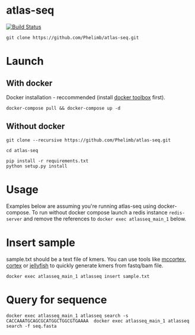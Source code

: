 # atlas-seq
[![Build Status](https://travis-ci.com/Phelimb/atlas-seq.svg?token=zS56Z2pmznVQKhUTxqcq&branch=master)](https://travis-ci.com/Phelimb/atlas-seq)

	git clone https://github.com/Phelimb/atlas-seq.git



# Launch
	
## With docker

Docker installation -  reccommended (install [docker toolbox](https://www.docker.com/products/docker-toolbox) first). 

	docker-compose pull && docker-compose up -d


## Without docker

	git clone --recursive https://github.com/Phelimb/atlas-seq.git

	cd atlas-seq

	pip install -r requirements.txt
	python setup.py install

# Usage

Examples below are assuming you're running atlas-seq using docker-compose. To run without docker compose launch a redis instance `redis-server` and remove the references to `docker exec atlasseq_main_1` below. 

# Insert sample

sample.txt should be a text file of kmers. You can use tools like [mccortex](https://github.com/mcveanlab/mccortex), [cortex](https://github.com/iqbal-lab/cortex) or [jellyfish](https://github.com/gmarcais/Jellyfish) to quickly generate kmers from fastq/bam file. 

	docker exec atlasseq_main_1 atlasseq insert sample.txt

# Query for sequence

	docker exec atlasseq_main_1 atlasseq search -s CACCAAATGCAGCGCATGGCTGGCGTGAAAA	docker exec atlasseq_main_1 atlasseq search -f seq.fasta